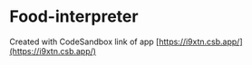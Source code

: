 # Food-interpreter
Created with CodeSandbox
link of app
[https://i9xtn.csb.app/](https://i9xtn.csb.app/)

